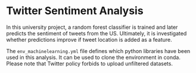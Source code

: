 # Twitter Sentiment Analysis

In this university project, a random forest classifier is trained and later predicts the sentiment of tweets from the US. Ultimately, it is investigated whether predictions improve if tweet location is added as a feature.

The `env_machinelearning.yml` file defines which python libraries have been used in this analysis. It can be used to clone the environment in conda. Please note that Twitter policy forbids to upload unfiltered datasets. 
